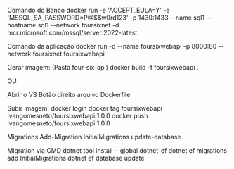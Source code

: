 Comando do Banco
docker run -e 'ACCEPT_EULA=Y' -e 'MSSQL_SA_PASSWORD=P@$$w0rd123' -p 1430:1433 --name sql1 --hostname sql1 --network foursixnet -d mcr.microsoft.com/mssql/server:2022-latest

Comando da aplicação
docker run -d --name foursixwebapi -p 8000:80 --network foursixnet foursixwebapi

Gerar imagem:
(Pasta four-six-api)
docker build -t foursixwebapi .

OU

Abrir o VS
Botão direito arquivo Dockerfile

Subir imagem:
docker login
docker tag foursixwebapi ivangomesneto/foursixwebapi:1.0.0
docker push ivangomesneto/foursixwebapi:1.0.0


Migrations
Add-Migration  InitialMigrations
update-database

Migration via CMD
dotnet tool install --global dotnet-ef
dotnet ef migrations add InitialMigrations
dotnet ef database update